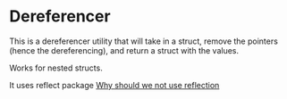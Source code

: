 # Dereferencer

This is a dereferencer utility that will take in a struct, remove the pointers (hence the dereferencing), and return a struct with the values.

Works for nested structs.

It uses reflect package
[Why should we not use reflection](https://stackoverflow.com/questions/34385735/should-the-usage-of-reflection-be-avoided-in-go)

